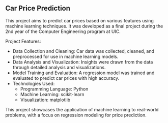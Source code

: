 ## Car Price Prediction

This project aims to predict car prices based on various features using machine learning techniques. It was developed as a final project during the 2nd year of the Computer Engineering program at UIC.

Project Features:
- Data Collection and Cleaning: Car data was collected, cleaned, and preprocessed for use in machine learning models.
- Data Analysis and Visualization: Insights were drawn from the data through detailed analysis and visualizations.
- Model Training and Evaluation: A regression model was trained and evaluated to predict car prices with high accuracy.
- Technologies Used:
  - Programming Language: Python
  - Machine Learning: scikit-learn
  - Visualization: matplotlib

This project showcases the application of machine learning to real-world problems, with a focus on regression modeling for price prediction.
